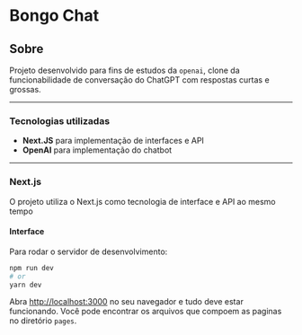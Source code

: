 # Bongo Chat

## Sobre
Projeto desenvolvido para fins de estudos da `openai`, clone da funcionabilidade de conversação do ChatGPT com respostas curtas e grossas.

---

### Tecnologias utilizadas
- **Next.JS** para implementação de interfaces e API
- **OpenAI** para implementação do chatbot

---

### Next.js

O projeto utiliza o Next.js como tecnologia de interface e API ao mesmo tempo

#### Interface

Para rodar o servidor de desenvolvimento:

```bash
npm run dev
# or
yarn dev
```

Abra [http://localhost:3000](http://localhost:3000) no seu navegador e tudo deve estar funcionando.
Você pode encontrar os arquivos que compoem as paginas no diretório `pages`.